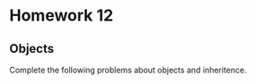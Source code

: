 Homework 12
======================
Objects
----------------------

Complete the following problems about objects and inheritence.
